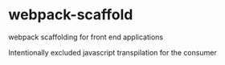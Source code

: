 # webpack-scaffold
webpack scaffolding for front end applications

Intentionally excluded javascript transpilation for the consumer
